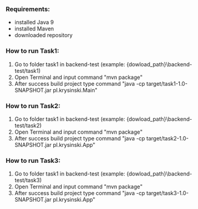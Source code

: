 ### Requirements:
- installed Java 9
- installed Maven
- downloaded repository

   
### How to run Task1:
1. Go to folder task1 in backend-test (example: {dowload_path}\backend-test/task1)
2. Open Terminal and input command "mvn package"
3. After success build project type command "java -cp target/task1-1.0-SNAPSHOT.jar pl.krysinski.Main"

### How to run Task2:
1. Go to folder task1 in backend-test (example: {dowload_path}\backend-test/task2)
2. Open Terminal and input command "mvn package"
3. After success build project type command "java -cp target/task2-1.0-SNAPSHOT.jar pl.krysinski.App"

### How to run Task3:
1. Go to folder task1 in backend-test (example: {dowload_path}\backend-test/task3)
2. Open Terminal and input command "mvn package"
3. After success build project type command "java -cp target/task3-1.0-SNAPSHOT.jar pl.krysinski.App"